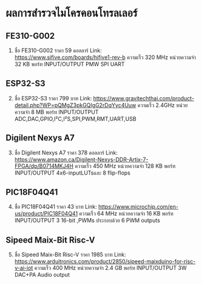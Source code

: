 # ผลการสำรวจไมโครคอนโทรลเลอร์
## FE310-G002
1. ชื่อ FE310-G002
ราคา 59 ดอลลาร์
Link: https://www.sifive.com/boards/hifive1-rev-b
ความเร็ว 320 MHz
หน่วยความจำ 32 KB
พอร์ท INPUT/OUTPUT PMW SPI UART
## ESP32-S3
2. ชื่อ ESP32-S3
ราคา 799 บาท
Link: https://www.gravitechthai.com/product-detail.php?WP=pQMgZ3pkGQIgG2rDqYyc4Uuw
ความเร็ว 2.4GHz
หน่วยความจำ 8 MB
พอร์ท INPUT/OUTPUT ADC,DAC,GPIO,I²C,I²S,SPI,PWM,RMT,UART,USB
## Digilent Nexys A7
3. ชื่อ Digilent Nexys A7
ราคา 378 ดอลลาร์
Link: https://www.amazon.ca/Digilent-Nexys-DDR-Artix-7-FPGA/dp/B0714MKJ4H
ความเร็ว 450 MHz
หน่วยความจำ 128 KB
พอร์ท INPUT/OUTPUT 4x6-inputLUTsและ 8 flip-flops
## PIC18F04Q41
4. ชื่อ PIC18F04Q41
ราคา 43 บาท
Link: https://www.microchip.com/en-us/product/PIC18F04Q41
ความเร็ว 64 MHz
หน่วยความจำ 16 KB
พอร์ท INPUT/OUTPUT 3 16-bit ,PWMs ประกอบด้วย 6 PWM outputs
## Sipeed Maix-Bit Risc-V
5. ชื่อ Sipeed Maix-Bit Risc-V
ราคา 1985 บาท
Link: https://www.arduitronics.com/product/2850/sipeed-maixduino-for-risc-v-ai-iot
ความเร็ว 400 MHz
หน่วยความจำ 2.4 GB
พอร์ท INPUT/OUTPUT 3W DAC+PA Audio output
